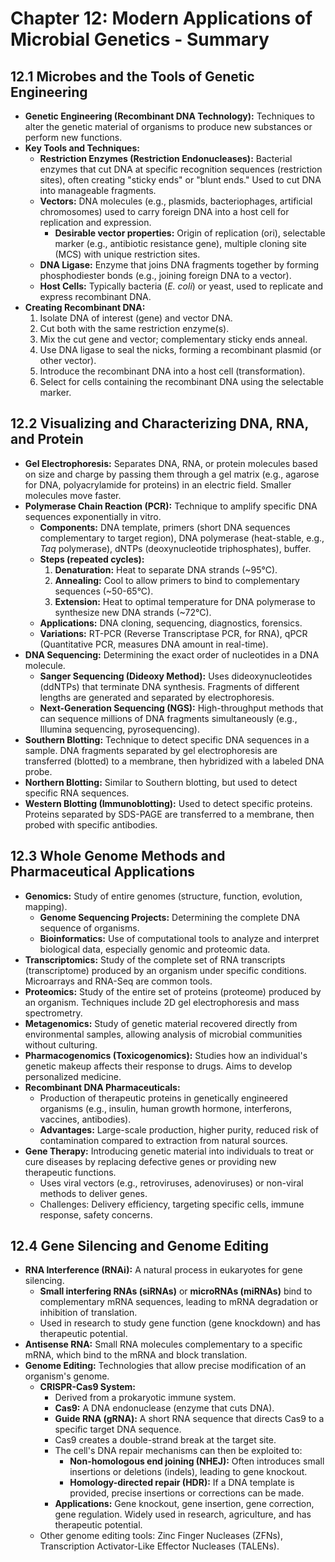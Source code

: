 # Chapter 12: Modern Applications of Microbial Genetics - Summary

## 12.1 Microbes and the Tools of Genetic Engineering
*   **Genetic Engineering (Recombinant DNA Technology):** Techniques to alter the genetic material of organisms to produce new substances or perform new functions.
*   **Key Tools and Techniques:**
    *   **Restriction Enzymes (Restriction Endonucleases):** Bacterial enzymes that cut DNA at specific recognition sequences (restriction sites), often creating "sticky ends" or "blunt ends." Used to cut DNA into manageable fragments.
    *   **Vectors:** DNA molecules (e.g., plasmids, bacteriophages, artificial chromosomes) used to carry foreign DNA into a host cell for replication and expression.
        *   **Desirable vector properties:** Origin of replication (ori), selectable marker (e.g., antibiotic resistance gene), multiple cloning site (MCS) with unique restriction sites.
    *   **DNA Ligase:** Enzyme that joins DNA fragments together by forming phosphodiester bonds (e.g., joining foreign DNA to a vector).
    *   **Host Cells:** Typically bacteria (*E. coli*) or yeast, used to replicate and express recombinant DNA.
*   **Creating Recombinant DNA:**
    1.  Isolate DNA of interest (gene) and vector DNA.
    2.  Cut both with the same restriction enzyme(s).
    3.  Mix the cut gene and vector; complementary sticky ends anneal.
    4.  Use DNA ligase to seal the nicks, forming a recombinant plasmid (or other vector).
    5.  Introduce the recombinant DNA into a host cell (transformation).
    6.  Select for cells containing the recombinant DNA using the selectable marker.

## 12.2 Visualizing and Characterizing DNA, RNA, and Protein
*   **Gel Electrophoresis:** Separates DNA, RNA, or protein molecules based on size and charge by passing them through a gel matrix (e.g., agarose for DNA, polyacrylamide for proteins) in an electric field. Smaller molecules move faster.
*   **Polymerase Chain Reaction (PCR):** Technique to amplify specific DNA sequences exponentially in vitro.
    *   **Components:** DNA template, primers (short DNA sequences complementary to target region), DNA polymerase (heat-stable, e.g., *Taq* polymerase), dNTPs (deoxynucleotide triphosphates), buffer.
    *   **Steps (repeated cycles):**
        1.  **Denaturation:** Heat to separate DNA strands (~95°C).
        2.  **Annealing:** Cool to allow primers to bind to complementary sequences (~50-65°C).
        3.  **Extension:** Heat to optimal temperature for DNA polymerase to synthesize new DNA strands (~72°C).
    *   **Applications:** DNA cloning, sequencing, diagnostics, forensics.
    *   **Variations:** RT-PCR (Reverse Transcriptase PCR, for RNA), qPCR (Quantitative PCR, measures DNA amount in real-time).
*   **DNA Sequencing:** Determining the exact order of nucleotides in a DNA molecule.
    *   **Sanger Sequencing (Dideoxy Method):** Uses dideoxynucleotides (ddNTPs) that terminate DNA synthesis. Fragments of different lengths are generated and separated by electrophoresis.
    *   **Next-Generation Sequencing (NGS):** High-throughput methods that can sequence millions of DNA fragments simultaneously (e.g., Illumina sequencing, pyrosequencing).
*   **Southern Blotting:** Technique to detect specific DNA sequences in a sample. DNA fragments separated by gel electrophoresis are transferred (blotted) to a membrane, then hybridized with a labeled DNA probe.
*   **Northern Blotting:** Similar to Southern blotting, but used to detect specific RNA sequences.
*   **Western Blotting (Immunoblotting):** Used to detect specific proteins. Proteins separated by SDS-PAGE are transferred to a membrane, then probed with specific antibodies.

## 12.3 Whole Genome Methods and Pharmaceutical Applications
*   **Genomics:** Study of entire genomes (structure, function, evolution, mapping).
    *   **Genome Sequencing Projects:** Determining the complete DNA sequence of organisms.
    *   **Bioinformatics:** Use of computational tools to analyze and interpret biological data, especially genomic and proteomic data.
*   **Transcriptomics:** Study of the complete set of RNA transcripts (transcriptome) produced by an organism under specific conditions. Microarrays and RNA-Seq are common tools.
*   **Proteomics:** Study of the entire set of proteins (proteome) produced by an organism. Techniques include 2D gel electrophoresis and mass spectrometry.
*   **Metagenomics:** Study of genetic material recovered directly from environmental samples, allowing analysis of microbial communities without culturing.
*   **Pharmacogenomics (Toxicogenomics):** Studies how an individual's genetic makeup affects their response to drugs. Aims to develop personalized medicine.
*   **Recombinant DNA Pharmaceuticals:**
    *   Production of therapeutic proteins in genetically engineered organisms (e.g., insulin, human growth hormone, interferons, vaccines, antibodies).
    *   **Advantages:** Large-scale production, higher purity, reduced risk of contamination compared to extraction from natural sources.
*   **Gene Therapy:** Introducing genetic material into individuals to treat or cure diseases by replacing defective genes or providing new therapeutic functions.
    *   Uses viral vectors (e.g., retroviruses, adenoviruses) or non-viral methods to deliver genes.
    *   Challenges: Delivery efficiency, targeting specific cells, immune response, safety concerns.

## 12.4 Gene Silencing and Genome Editing
*   **RNA Interference (RNAi):** A natural process in eukaryotes for gene silencing.
    *   **Small interfering RNAs (siRNAs)** or **microRNAs (miRNAs)** bind to complementary mRNA sequences, leading to mRNA degradation or inhibition of translation.
    *   Used in research to study gene function (gene knockdown) and has therapeutic potential.
*   **Antisense RNA:** Small RNA molecules complementary to a specific mRNA, which bind to the mRNA and block translation.
*   **Genome Editing:** Technologies that allow precise modification of an organism's genome.
    *   **CRISPR-Cas9 System:**
        *   Derived from a prokaryotic immune system.
        *   **Cas9:** A DNA endonuclease (enzyme that cuts DNA).
        *   **Guide RNA (gRNA):** A short RNA sequence that directs Cas9 to a specific target DNA sequence.
        *   Cas9 creates a double-strand break at the target site.
        *   The cell's DNA repair mechanisms can then be exploited to:
            *   **Non-homologous end joining (NHEJ):** Often introduces small insertions or deletions (indels), leading to gene knockout.
            *   **Homology-directed repair (HDR):** If a DNA template is provided, precise insertions or corrections can be made.
        *   **Applications:** Gene knockout, gene insertion, gene correction, gene regulation. Widely used in research, agriculture, and has therapeutic potential.
    *   Other genome editing tools: Zinc Finger Nucleases (ZFNs), Transcription Activator-Like Effector Nucleases (TALENs).
